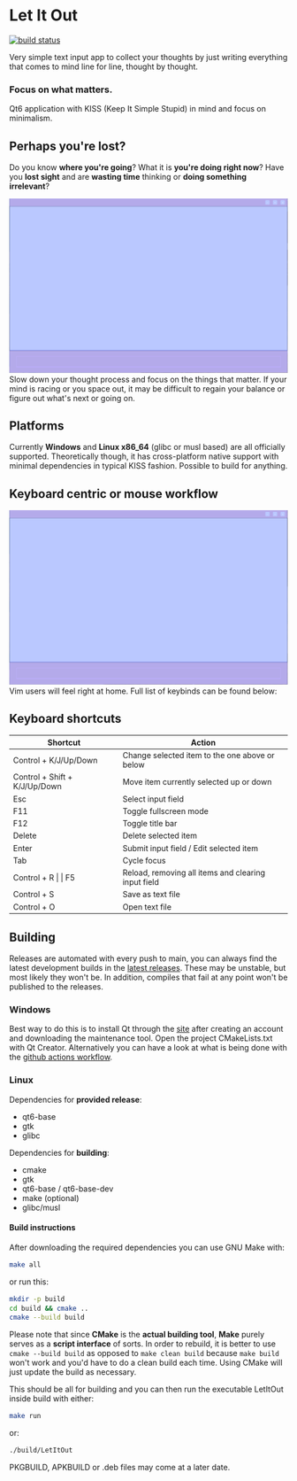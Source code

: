 # Let It Out
[![build status](https://github.com/NlGHT/LetItOut/actions/workflows/cmake.yml/badge.svg)](https://github.com/NlGHT/LetItOut/actions/workflows/cmake.yml)

Very simple text input app to collect your thoughts by just writing everything that comes to mind line for line, thought by thought.
### Focus on what matters.

Qt6 application with KISS (Keep It Simple Stupid) in mind and focus on minimalism.
## Perhaps you're lost?
Do you know **where you're going**?  What it is **you're doing right now**?  Have you **lost sight** and are **wasting time** thinking or **doing something irrelevant**? 

![Demo GIF 1](https://github.com/NlGHT/LetItOut/blob/assets/LIODemo.gif)
Slow down your thought process and focus on the things that matter.  If your mind is racing or you space out, it may be difficult to regain your balance or figure out what's next or going on.

## Platforms
Currently **Windows** and **Linux x86_64** (glibc or musl based) are all officially supported.  Theoretically though, it has cross-platform native support with minimal dependencies in typical KISS fashion.  Possible to build for anything.

## Keyboard centric or mouse workflow
![Demo GIF 2](https://github.com/NlGHT/LetItOut/blob/assets/LIOActionsDemo.gif)
Vim users will feel right at home.  Full list of keybinds can be found below:

## Keyboard shortcuts
| Shortcut                      | Action                                              |
| ----------                    | --------                                            |
| Control + K/J/Up/Down         | Change selected item to the one above or below      |
| Control + Shift + K/J/Up/Down | Move item currently selected up or down             |
| Esc                           | Select input field                                  |
| F11                           | Toggle fullscreen mode                              |
| F12                           | Toggle title bar                                    |
| Delete                        | Delete selected item                                |
| Enter                         | Submit input field / Edit selected item             |
| Tab                           | Cycle focus                                         |
| Control + R \| \| F5          | Reload, removing all items and clearing input field |
| Control + S                   | Save as text file                                   |
| Control + O                   | Open text file                                      |

## Building
Releases are automated with every push to main, you can always find the latest development builds in the [latest releases](https://github.com/NlGHT/LetItOut/releases/tag/latest).
These may be unstable, but most likely they won't be.  In addition, compiles that fail at any point won't be published to the releases.
### Windows
Best way to do this is to install Qt through the [site](https://qt.io/download) after creating an account and downloading the maintenance tool.  Open the project CMakeLists.txt with Qt Creator.
Alternatively you can have a look at what is being done with the [github actions workflow](https://github.com/NlGHT/LetItOut/blob/main/.github/workflows/cmake.yml).

### Linux
Dependencies for **provided release**:
- qt6-base
- gtk
- glibc

Dependencies for **building**:
- cmake
- gtk
- qt6-base / qt6-base-dev
- make (optional)
- glibc/musl

#### Build instructions
After downloading the required dependencies you can use GNU Make with:
```sh
make all
```
or run this:
```sh
mkdir -p build
cd build && cmake ..
cmake --build build
```
Please note that since **CMake** is the **actual building tool**, **Make** purely serves as a **script interface** of sorts.  In order to rebuild, it is better to use `cmake --build build` as opposed to `make clean build` because `make build` won't work and you'd have to do a clean build each time.
Using CMake will just update the build as necessary.

This should be all for building and you can then run the executable LetItOut inside build with either:
```sh
make run
```
or:
```sh
./build/LetItOut
```
PKGBUILD, APKBUILD or .deb files may come at a later date.

